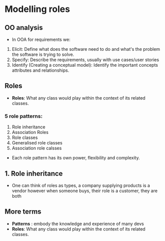 # Modelling roles

## OO analysis 

- In OOA for requirements we:
1. Elicit: Define what does the software need to do and what's the problem the software is trying to solve.
2. Specify: Describe the requirements, usually with use cases/user stories 
3. Identify (Creating a conceptual model): Identify the important concepts attributes and relationships. 

## Roles

- **Roles**: What any class would play within the context of its related classes.
### 5 role patterns:

1. Role inheritance
2. Association Roles
3. Role classes
4. Generalised role classes
5. Association role calsses
- Each role pattern has its own power, flexibility and complexity.

## 1. Role inheritance
- One can think of roles as types, a company supplying products is a vendor however when someone buys, their role is a customer, they are both
##
##
##
##
## More terms

- **Patterns** : embody the knowledge and experience of many devs
- **Roles**: What any class would play within the context of its related classes.
